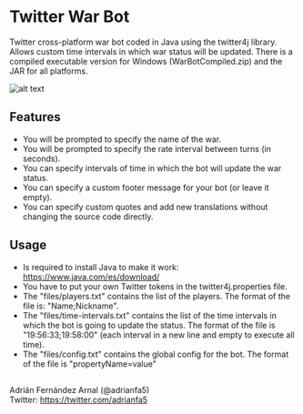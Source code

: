 # Twitter War Bot
Twitter cross-platform war bot coded in Java using the twitter4j library. Allows custom time intervals in which war status will be updated.
There is a compiled executable version for Windows (WarBotCompiled.zip) and the JAR for all platforms.

![alt text](https://i.gyazo.com/0c8e64ab50349dbbad52095b701072b6.png)

## Features

* You will be prompted to specify the name of the war.
* You will be prompted to specify the rate interval between turns (in seconds).
* You can specify intervals of time in which the bot will update the war status.
* You can specify a custom footer message for your bot (or leave it empty).
* You can specify custom quotes and add new translations without changing the source code directly.

## Usage

* Is required to install Java to make it work: https://www.java.com/es/download/
* You have to put your own Twitter tokens in the twitter4j.properties file.
* The "files/players.txt" contains the list of the players. The format of the file is: "Name;Nickname".
* The "files/time-intervals.txt" contains the list of the time intervals in which the bot is going to update the status. The format of the file is "19:56:33;19:58:00" (each interval in a new line and empty to execute all time).
* The "files/config.txt" contains the global config for the bot. The format of the file is "propertyName=value"

##
Adrián Fernández Arnal (@adrianfa5)<br />
Twitter: https://twitter.com/adrianfa5
